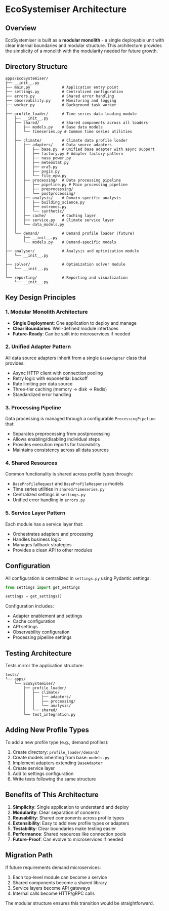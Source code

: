 # EcoSystemiser Architecture

## Overview

EcoSystemiser is built as a **modular monolith** - a single deployable unit with clear internal boundaries and modular structure. This architecture provides the simplicity of a monolith with the modularity needed for future growth.

## Directory Structure

```
apps/EcoSystemiser/
├── __init__.py
├── main.py              # Application entry point
├── settings.py          # Centralized configuration
├── errors.py            # Shared error handling
├── observability.py     # Monitoring and logging
├── worker.py            # Background task worker
│
├── profile_loader/      # Time series data loading module
│   ├── __init__.py
│   ├── shared/          # Shared components across all loaders
│   │   ├── models.py    # Base data models
│   │   └── timeseries.py # Common time series utilities
│   │
│   ├── climate/         # Climate data profile loader
│   │   ├── adapters/    # Data source adapters
│   │   │   ├── base.py  # Unified base adapter with async support
│   │   │   ├── factory.py # Adapter factory pattern
│   │   │   ├── nasa_power.py
│   │   │   ├── meteostat.py
│   │   │   ├── era5.py
│   │   │   ├── pvgis.py
│   │   │   └── file_epw.py
│   │   ├── processing/  # Data processing pipeline
│   │   │   ├── pipeline.py # Main processing pipeline
│   │   │   ├── preprocessing/
│   │   │   └── postprocessing/
│   │   ├── analysis/    # Domain-specific analysis
│   │   │   ├── building_science.py
│   │   │   ├── extremes.py
│   │   │   └── synthetic/
│   │   ├── cache/       # Caching layer
│   │   ├── service.py   # Climate service layer
│   │   └── data_models.py
│   │
│   └── demand/          # Demand profile loader (future)
│       ├── __init__.py
│       └── models.py    # Demand-specific models
│
├── analyser/            # Analysis and optimization module
│   └── __init__.py
│
├── solver/              # Optimization solver module
│   └── __init__.py
│
└── reporting/           # Reporting and visualization
    └── __init__.py
```

## Key Design Principles

### 1. Modular Monolith Architecture

- **Single Deployment**: One application to deploy and manage
- **Clear Boundaries**: Well-defined module interfaces
- **Future-Ready**: Can be split into microservices if needed

### 2. Unified Adapter Pattern

All data source adapters inherit from a single `BaseAdapter` class that provides:
- Async HTTP client with connection pooling
- Retry logic with exponential backoff
- Rate limiting per data source
- Three-tier caching (memory → disk → Redis)
- Standardized error handling

### 3. Processing Pipeline

Data processing is managed through a configurable `ProcessingPipeline` that:
- Separates preprocessing from postprocessing
- Allows enabling/disabling individual steps
- Provides execution reports for traceability
- Maintains consistency across all data sources

### 4. Shared Resources

Common functionality is shared across profile types through:
- `BaseProfileRequest` and `BaseProfileResponse` models
- Time series utilities in `shared/timeseries.py`
- Centralized settings in `settings.py`
- Unified error handling in `errors.py`

### 5. Service Layer Pattern

Each module has a service layer that:
- Orchestrates adapters and processing
- Handles business logic
- Manages fallback strategies
- Provides a clean API to other modules

## Configuration

All configuration is centralized in `settings.py` using Pydantic settings:

```python
from settings import get_settings

settings = get_settings()
```

Configuration includes:
- Adapter enablement and settings
- Cache configuration
- API settings
- Observability configuration
- Processing pipeline settings

## Testing Architecture

Tests mirror the application structure:

```
tests/
└── apps/
    └── EcoSystemiser/
        ├── profile_loader/
        │   ├── climate/
        │   │   ├── adapters/
        │   │   ├── processing/
        │   │   └── analysis/
        │   └── shared/
        └── test_integration.py
```

## Adding New Profile Types

To add a new profile type (e.g., demand profiles):

1. Create directory: `profile_loader/demand/`
2. Create models inheriting from base: `models.py`
3. Implement adapters extending `BaseAdapter`
4. Create service layer
5. Add to settings configuration
6. Write tests following the same structure

## Benefits of This Architecture

1. **Simplicity**: Single application to understand and deploy
2. **Modularity**: Clear separation of concerns
3. **Reusability**: Shared components across profile types
4. **Extensibility**: Easy to add new profile types or adapters
5. **Testability**: Clear boundaries make testing easier
6. **Performance**: Shared resources like connection pools
7. **Future-Proof**: Can evolve to microservices if needed

## Migration Path

If future requirements demand microservices:

1. Each top-level module can become a service
2. Shared components become a shared library
3. Service layers become API gateways
4. Internal calls become HTTP/gRPC calls

The modular structure ensures this transition would be straightforward.